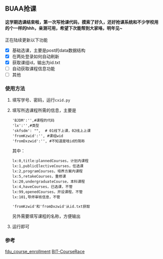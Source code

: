 ## BUAA抢课
#### 这学期选课结束啦，第一次写抢课代码，摸索了好久，还好抢课系统和不少学校用的个一样的hhh，亲测可用，希望下次能帮到大家咯，明年见~

正在陆续更新以下功能
- [x] 基础选课，主要是post的data数据结构
- [x] 在两处登录如何自动刷新
- [x] 获取课组id，输出为id.txt
- [ ] 自动获取课程信息功能
- [ ] 其他

### 使用方法
1. 填写学号、密码，运行`cxid.py`  
2. 填写所选课程所需的信息，主要是
   ```
   'BJDM':'',#课程的代码
   'lx':'',#类型
   'skfsdm': "",  # 01线下上课，02线上上课
   'fromKzwid':'', #课组wid
   'fromDxzwid':'', #不知道是啥id的简称
   ```
   其中：
   ```
   lx:0,title:plannedCourses，计划内课程
   lx:1,publicElectiveCourses，任选课
   lx:2,programCourses，培养方案内课程
   lx:5,retakeCourses，重修课
   lx:20,undergraduateCourse，本科课程
   lx:4,haveCourses，已选课，不管
   lx:99,openedCourses，开设课程，不管
   lx:101,导师审核信息，不管

   'fromKzwid'和'fromDxzwid'从id.txt获取
   ```
   另外需要填写课程的名称，方便输出

4. 运行即可

### 参考
[fdu_course_enrollment](https://github.com/JarynWong/fdu_course_enrollment)
[BIT-CourseRace](https://github.com/Jump-Wang-111/BIT-CourseRace)
